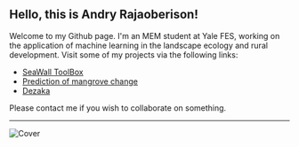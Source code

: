 ## Hello, this is Andry Rajaoberison!
Welcome to my Github page. I'm an MEM student at Yale FES, working on the application of machine learning in the landscape ecology and rural development. Visit some of my projects via the following links:

* [SeaWall ToolBox](https://rajaoberison.github.io/SeaWallToolBox "SeaWallToolBox")
* [Prediction of mangrove change](https://rajaoberison.github.io/LandcoverPrediction/ "Simulation of mangrove change")
* [Dezaka](https://dezaka.herokuapp.com/existing/ "Dezaka Web app")

Please contact me if you wish to collaborate on something.

-------------------

![Cover](https://github.com/rajaoberison/rajaoberison.github.io/blob/master/images/marojejycover.JPG)
